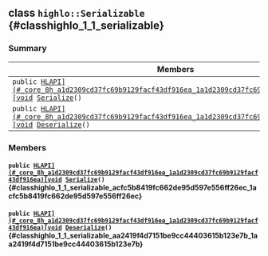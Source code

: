 ## class `highlo::Serializable` {#classhighlo_1_1_serializable}

### Summary

 Members                        | Descriptions                                
--------------------------------|---------------------------------------------
`public `[`HLAPI](#_core_8h_a1d2309cd37fc69b9129facf43df916ea_1a1d2309cd37fc69b9129facf43df916ea)[void`](#imgui__impl__opengl3__loader_8h_ac668e7cffd9e2e9cfee428b9b2f34fa7_1ac668e7cffd9e2e9cfee428b9b2f34fa7)` `[`Serialize`](#classhighlo_1_1_serializable_acfc5b8419fc662de95d597e556ff26ec_1acfc5b8419fc662de95d597e556ff26ec)`()` | 
`public `[`HLAPI](#_core_8h_a1d2309cd37fc69b9129facf43df916ea_1a1d2309cd37fc69b9129facf43df916ea)[void`](#imgui__impl__opengl3__loader_8h_ac668e7cffd9e2e9cfee428b9b2f34fa7_1ac668e7cffd9e2e9cfee428b9b2f34fa7)` `[`Deserialize`](#classhighlo_1_1_serializable_aa2419f4d7151be9cc44403615b123e7b_1aa2419f4d7151be9cc44403615b123e7b)`()` | 

### Members

#### `public `[`HLAPI](#_core_8h_a1d2309cd37fc69b9129facf43df916ea_1a1d2309cd37fc69b9129facf43df916ea)[void`](#imgui__impl__opengl3__loader_8h_ac668e7cffd9e2e9cfee428b9b2f34fa7_1ac668e7cffd9e2e9cfee428b9b2f34fa7)` `[`Serialize`](#classhighlo_1_1_serializable_acfc5b8419fc662de95d597e556ff26ec_1acfc5b8419fc662de95d597e556ff26ec)`()` {#classhighlo_1_1_serializable_acfc5b8419fc662de95d597e556ff26ec_1acfc5b8419fc662de95d597e556ff26ec}

#### `public `[`HLAPI](#_core_8h_a1d2309cd37fc69b9129facf43df916ea_1a1d2309cd37fc69b9129facf43df916ea)[void`](#imgui__impl__opengl3__loader_8h_ac668e7cffd9e2e9cfee428b9b2f34fa7_1ac668e7cffd9e2e9cfee428b9b2f34fa7)` `[`Deserialize`](#classhighlo_1_1_serializable_aa2419f4d7151be9cc44403615b123e7b_1aa2419f4d7151be9cc44403615b123e7b)`()` {#classhighlo_1_1_serializable_aa2419f4d7151be9cc44403615b123e7b_1aa2419f4d7151be9cc44403615b123e7b}

